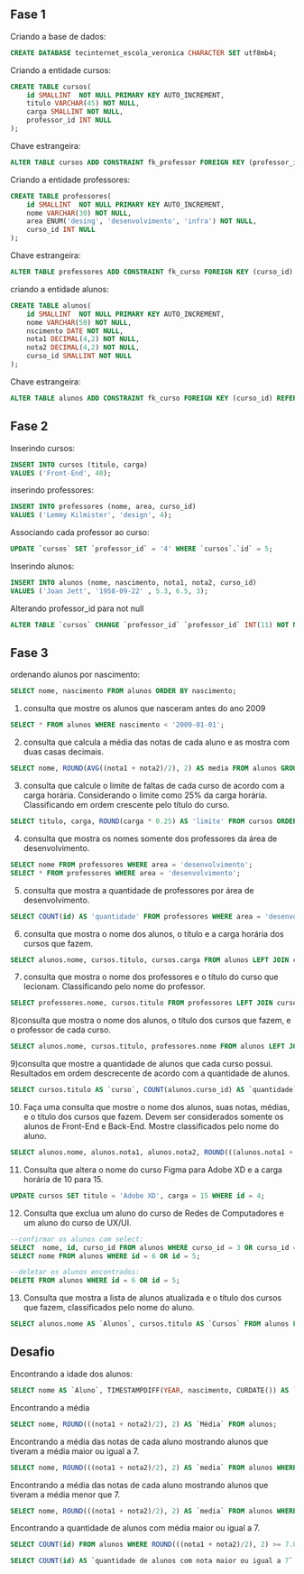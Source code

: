 ```sql

```

## Fase 1



Criando a base de dados:
``` sql
CREATE DATABASE tecinternet_escola_veronica CHARACTER SET utf8mb4;
```

Criando a entidade cursos:
``` sql
CREATE TABLE cursos(
    id SMALLINT  NOT NULL PRIMARY KEY AUTO_INCREMENT,
    titulo VARCHAR(45) NOT NULL,
    carga SMALLINT NOT NULL,
    professor_id INT NULL
);
```

Chave estrangeira:
``` sql
ALTER TABLE cursos ADD CONSTRAINT fk_professor FOREIGN KEY (professor_id) REFERENCES professores(id);

```

Criando a entidade professores:
``` sql
CREATE TABLE professores(
    id SMALLINT  NOT NULL PRIMARY KEY AUTO_INCREMENT,
    nome VARCHAR(30) NOT NULL,
    area ENUM('desing', 'desenvolvimento', 'infra') NOT NULL,
    curso_id INT NULL
);
```

Chave estrangeira:
``` sql
ALTER TABLE professores ADD CONSTRAINT fk_curso FOREIGN KEY (curso_id) REFERENCES cursos(id);

```

criando a entidade alunos:
``` sql
CREATE TABLE alunos(
    id SMALLINT  NOT NULL PRIMARY KEY AUTO_INCREMENT,
    nome VARCHAR(50) NOT NULL,
    nscimento DATE NOT NULL,
    nota1 DECIMAL(4,2) NOT NULL,
    nota2 DECIMAL(4,2) NOT NULL,
    curso_id SMALLINT NOT NULL
);
```

Chave estrangeira:
``` sql
ALTER TABLE alunos ADD CONSTRAINT fk_curso FOREIGN KEY (curso_id) REFERENCES cursos(id);

```


## Fase 2

Inserindo cursos:
```sql
INSERT INTO cursos (titulo, carga) 
VALUES ('Front-End', 40);
```

inserindo professores:
```sql
INSERT INTO professores (nome, area, curso_id) 
VALUES ('Lemmy Kilmister', 'design', 4);
```

Associando cada professor ao curso:
```sql
UPDATE `cursos` SET `professor_id` = '4' WHERE `cursos`.`id` = 5;
```

Inserindo alunos:
```sql
INSERT INTO alunos (nome, nascimento, nota1, nota2, curso_id) 
VALUES ('Joan Jett', '1958-09-22' , 5.3, 6.5, 3);
```

Alterando professor_id para not null
```sql
ALTER TABLE `cursos` CHANGE `professor_id` `professor_id` INT(11) NOT NULL;

```


## Fase 3

ordenando alunos por nascimento:
```sql
SELECT nome, nascimento FROM alunos ORDER BY nascimento;
```


1) consulta que mostre os alunos que nasceram antes do ano 2009
```sql
SELECT * FROM alunos WHERE nascimento < '2009-01-01';
```


2) consulta que calcula a média das notas de cada aluno e as mostra com duas casas decimais.
```sql
SELECT nome, ROUND(AVG((nota1 + nota2)/2), 2) AS media FROM alunos GROUP BY id;
```


3) consulta que calcule o limite de faltas de cada curso de acordo com a carga horária. Considerando o limite como 25% da carga horária. Classificando em ordem crescente pelo título do curso.
```sql
SELECT titulo, carga, ROUND(carga * 0.25) AS 'limite' FROM cursos ORDER BY titulo;
```


4) consulta que mostra os nomes somente dos professores da área de desenvolvimento.
```sql
SELECT nome FROM professores WHERE area = 'desenvolvimento';
SELECT * FROM professores WHERE area = 'desenvolvimento';
```


5) consulta que mostra a quantidade de professores por área de desenvolvimento.
```sql
SELECT COUNT(id) AS 'quantidade' FROM professores WHERE area = 'desenvolvimento';
```


6) consulta que mostra o nome dos alunos, o título e a carga horária dos cursos que fazem.
```sql
SELECT alunos.nome, cursos.titulo, cursos.carga FROM alunos LEFT JOIN cursos ON alunos.curso_id = cursos.id ORDER BY alunos.nome;
```


7) consulta que mostra o nome dos professores e o título do curso que lecionam. Classificando pelo nome do professor.
```sql
SELECT professores.nome, cursos.titulo FROM professores LEFT JOIN cursos ON professores.curso_id = cursos.id ORDER BY professores.nome;
```


8)consulta que mostra o nome dos alunos, o título dos cursos que fazem, e o professor de cada curso.
```sql
SELECT alunos.nome, cursos.titulo, professores.nome FROM alunos LEFT JOIN cursos ON alunos.curso_id = cursos.id LEFT JOIN professores ON professores.curso_id = cursos.id;
```
9)consulta que mostre a quantidade de alunos que cada curso possui. Resultados em ordem descrecente de acordo com a quantidade de alunos.
```sql
SELECT cursos.titulo AS `curso`, COUNT(alunos.curso_id) AS `quantidade` FROM alunos LEFT JOIN CURSOS ON alunos.curso_id = cursos.id GROUP BY curso ORDER BY `quantidade` DESC;
```


10) Faça uma consulta que mostre o nome dos alunos, suas notas, médias, e o título dos cursos que fazem. Devem ser considerados somente os alunos de Front-End e Back-End. Mostre classificados pelo nome do aluno.
```sql
SELECT alunos.nome, alunos.nota1, alunos.nota2, ROUND(((alunos.nota1 + alunos.nota2)/2), 2) AS `media`, professores.nome FROM alunos LEFT JOIN cursos ON alunos.curso_id = cursos.id LEFT JOIN professores ON professores.curso_id = cursos.id WHERE cursos.id = 1 OR cursos.id = 2;
```


11) Consulta que altera o nome do curso Figma para Adobe XD e a carga horária de 10 para 15.
```sql
UPDATE cursos SET titulo = 'Adobe XD', carga = 15 WHERE id = 4;
```


12) Consulta que exclua um aluno do curso de Redes de Computadores e um aluno do curso de UX/UI.
```sql
--confirmar os alunos com select: 
SELECT  nome, id, curso_id FROM alunos WHERE curso_id = 3 OR curso_id = 5 ;
SELECT nome FROM alunos WHERE id = 6 OR id = 5;

--deletar os alunos encontrados:
DELETE FROM alunos WHERE id = 6 OR id = 5;
```


13) Consulta que mostra a lista de alunos atualizada e o título dos cursos que fazem, classificados pelo nome do aluno.
```sql
SELECT alunos.nome AS `Alunos`, cursos.titulo AS `Cursos` FROM alunos LEFT JOIN CURSOS ON alunos.curso_id = cursos.id group by alunos;
```

## Desafio

Encontrando a idade dos alunos:

```sql
SELECT nome AS `Aluno`, TIMESTAMPDIFF(YEAR, nascimento, CURDATE()) AS `Idade` FROM alunos;
```

Encontrando a média
```sql
SELECT nome, ROUND(((nota1 + nota2)/2), 2) AS `Média` FROM alunos;
```

Encontrando a média das notas de cada aluno mostrando alunos que tiveram a média maior ou igual a 7.
```sql
SELECT nome, ROUND(((nota1 + nota2)/2), 2) AS `media` FROM alunos WHERE ROUND(((nota1 + nota2)/2), 2) >= 7.0 ;
```
Encontrando a média das notas de cada aluno mostrando alunos que tiveram a média menor que 7.
```sql
SELECT nome, ROUND(((nota1 + nota2)/2), 2) AS `media` FROM alunos WHERE ROUND(((nota1 + nota2)/2), 2) < 7.0 ;
```
Encontrando a quantidade de alunos com média maior ou igual a 7.
```sql
SELECT COUNT(id) FROM alunos WHERE ROUND(((nota1 + nota2)/2), 2) >= 7.0;

SELECT COUNT(id) AS `quantidade de alunos com nota maior ou igual a 7` FROM alunos WHERE ROUND(((nota1 + nota2)/2), 2) >= 7.0 ;
```


